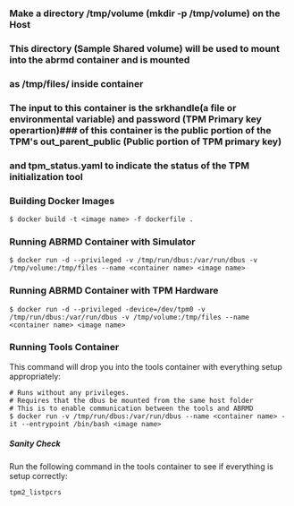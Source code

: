 ### Make  a directory /tmp/volume (mkdir -p /tmp/volume) on the Host
### This directory (Sample Shared volume) will be used to mount into the abrmd container and is mounted
### as /tmp/files/ inside container

### The input to this container is the srkhandle(a file or environmental variable) and password (TPM Primary key operartion)### of this container is the public portion of the TPM's out_parent_public (Public portion of TPM primary key)
### and tpm_status.yaml to indicate the status of the TPM initialization tool

### Building Docker Images

```
$ docker build -t <image name> -f dockerfile .
```

### Running ABRMD Container with Simulator

```
$ docker run -d --privileged -v /tmp/run/dbus:/var/run/dbus -v /tmp/volume:/tmp/files --name <container name> <image name>
```

### Running ABRMD Container with TPM Hardware

```
$ docker run -d --privileged -device=/dev/tpm0 -v /tmp/run/dbus:/var/run/dbus -v /tmp/volume:/tmp/files --name <container name> <image name>
```

### Running Tools Container
This command will drop you into the tools container with everything setup appropriately:
```
# Runs without any privileges.
# Requires that the dbus be mounted from the same host folder
# This is to enable communication between the tools and ABRMD
$ docker run -v /tmp/run/dbus:/var/run/dbus --name <container name> -it --entrypoint /bin/bash <image name>
```

##### Sanity Check
Run the following command in the tools container to see if everything is setup correctly:

```
tpm2_listpcrs
```
